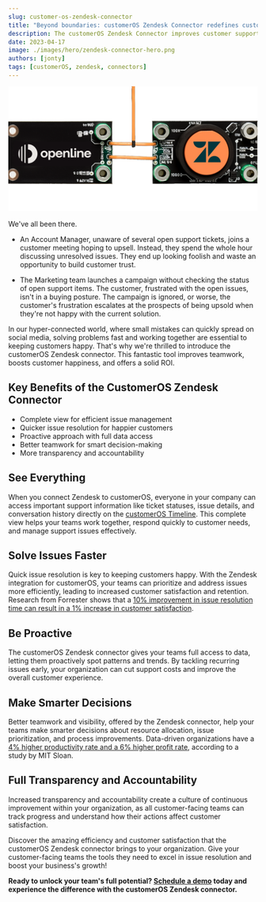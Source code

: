 ```yaml
---
slug: customer-os-zendesk-connector
title: "Beyond boundaries: customerOS Zendesk Connector redefines customer support"
description: The customerOS Zendesk Connector improves customer support efficiency, enhances collaboration, and delivers impressive ROI by boosting customer satisfaction and reducing resolution times. Unlock its benefits with a demo today.
date: 2023-04-17
image: ./images/hero/zendesk-connector-hero.png
authors: [jonty]
tags: [customerOS, zendesk, connectors]
---
```


![Zendesk connector hero image](images/hero/zendesk-connector-hero.png)

We've all been there. 

- An Account Manager, unaware of several open support tickets, joins a customer meeting hoping to upsell. Instead, they spend the whole hour discussing unresolved issues. They end up looking foolish and waste an opportunity to build customer trust.

- The Marketing team launches a campaign without checking the status of open support items. The customer, frustrated with the open issues, isn't in a buying posture.  The campaign is ignored, or worse, the customer's frustration escalates at the prospects of being upsold when they're not happy with the current solution.

In our hyper-connected world, where small mistakes can quickly spread on social media, solving problems fast and working together are essential to keeping customers happy. That's why we're thrilled to introduce the customerOS Zendesk connector. This fantastic tool improves teamwork, boosts customer happiness, and offers a solid ROI.

## Key Benefits of the CustomerOS Zendesk Connector

- Complete view for efficient issue management
- Quicker issue resolution for happier customers
- Proactive approach with full data access
- Better teamwork for smart decision-making
- More transparency and accountability

## See Everything

When you connect Zendesk to customerOS, everyone in your company can access important support information like ticket statuses, issue details, and conversation history directly on the [customerOS Timeline][timeline]. This complete view helps your teams work together, respond quickly to customer needs, and manage support issues effectively.

## Solve Issues Faster

Quick issue resolution is key to keeping customers happy. With the Zendesk integration for customerOS, your teams can prioritize and address issues more efficiently, leading to increased customer satisfaction and retention. Research from Forrester shows that a [10% improvement in issue resolution time can result in a 1% increase in customer satisfaction][forrester].

## Be Proactive

The customerOS Zendesk connector gives your teams full access to data, letting them proactively spot patterns and trends. By tackling recurring issues early, your organization can cut support costs and improve the overall customer experience.

## Make Smarter Decisions

Better teamwork and visibility, offered by the Zendesk connector, help your teams make smarter decisions about resource allocation, issue prioritization, and process improvements. Data-driven organizations have a [4% higher productivity rate and a 6% higher profit rate][sloan], according to a study by MIT Sloan.

## Full Transparency and Accountability

Increased transparency and accountability create a culture of continuous improvement within your organization, as all customer-facing teams can track progress and understand how their actions affect customer satisfaction.

Discover the amazing efficiency and customer satisfaction that the customerOS Zendesk connector brings to your organization. Give your customer-facing teams the tools they need to excel in issue resolution and boost your business's growth!

**Ready to unlock your team's full potential? [Schedule a demo][demo] today and experience the difference with the customerOS Zendesk connector.**

<!---References--->

[demo]: /
[forrester]: https://www.forrester.com/report/How-Customer-Experience-Drives-Business-Growth-2019/RES158938
[sloan]: http://ebusiness.mit.edu/research/papers/2011.12_Brynjolfsson_Hitt_Kim_Strength%20in%20Numbers_302.pdf
[timeline]: /blog/timeline-improves-customer-relationships/
